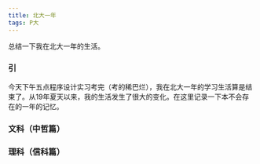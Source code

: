 ```yaml
---
title: 北大一年
tags: P大
---
```


总结一下我在北大一年的生活。

<!--more-->

### 引

今天下午五点程序设计实习考完（考的稀巴烂），我在北大一年的学习生活算是结束了。从19年夏天以来，我的生活发生了很大的变化。在这里记录一下本不会存在的一年的记忆。

### 文科（中哲篇）

### 理科（信科篇）
